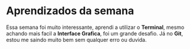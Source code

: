 # Aprendizados da semana

Essa semana foi muito interessante, aprendi a utilizar o **Terminal**, mesmo achando mais facil a **Interface Grafica**, foi um grande desafio. Já no **Git**, estou me saindo muito bem sem qualquer erro ou duvida.